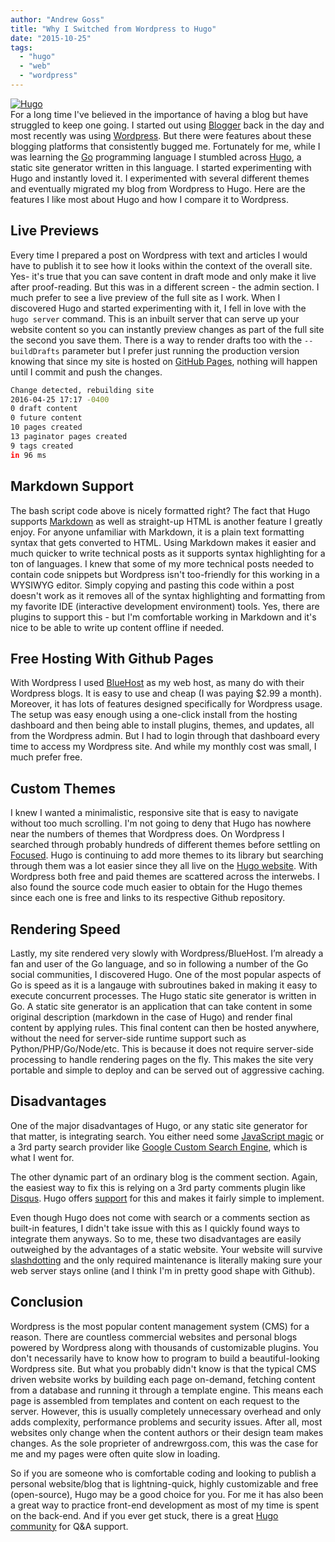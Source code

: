 ```yaml
---
author: "Andrew Goss"
title: "Why I Switched from Wordpress to Hugo"
date: "2015-10-25"
tags:
  - "hugo"
  - "web"
  - "wordpress"
---
```

<a href="https://gohugo.io" target="_blank">![Hugo](/img/post/hugo.png "Hugo")</a><br>
For a long time I've believed in the importance of having a blog but have struggled to keep one going. I started out using <a href="https://www.blogger.com" target="_blank">Blogger</a> back in the day and most recently was using <a href="https://wordpress.org" target="_blank">Wordpress</a>. But there were features about these blogging platforms that consistently bugged me. Fortunately for me, while I was learning the <a href="http://golang.org" target="_blank">Go</a> programming language I stumbled across <a href="https://gohugo.io" target="_blank">Hugo</a>, a static site generator written in this language. I started experimenting with Hugo and instantly loved it. I experimented with several different themes and eventually migrated my blog from Wordpress to Hugo. Here are the features I like most about Hugo and how I compare it to Wordpress.

## Live Previews

Every time I prepared a post on Wordpress with text and articles I would have to publish it to see how it looks within the context of the overall site. Yes- it's true that you can save content in draft mode and only make it live after proof-reading. But this was in a different screen - the admin section. I much prefer to see a live preview of the full site as I work. When I discovered Hugo and started experimenting with it, I fell in love with the `hugo server` command. This is an inbuilt server that can serve up your website content so you can instantly preview changes as part of the full site the second you save them. There is a way to render drafts too with the `--buildDrafts` parameter but I prefer just running the production version knowing that since my site is hosted on <a href="https://pages.github.com" target="_blank">GitHub Pages</a>, nothing will happen until I commit and push the changes. 

```bash
Change detected, rebuilding site
2016-04-25 17:17 -0400
0 draft content
0 future content
10 pages created
13 paginator pages created
9 tags created
in 96 ms
```

## Markdown Support

The bash script code above is nicely formatted right? The fact that Hugo supports <a href="https://daringfireball.net/projects/markdown" target="_blank">Markdown</a> as well as straight-up HTML is another feature I greatly enjoy. For anyone unfamiliar with Markdown, it is a plain text formatting syntax that gets converted to HTML. Using Markdown makes it easier and much quicker to write technical posts as it supports syntax highlighting for a ton of languages. I knew that some of my more technical posts needed to contain code snippets but Wordpress isn't too-friendly for this working in a WYSIWYG editor. Simply copying and pasting this code within a post doesn't work as it removes all of the syntax highlighting and formatting from my favorite IDE (interactive development environment) tools. Yes, there are plugins to support this - but I'm comfortable working in Markdown and it's nice to be able to write up content offline if needed. 

## Free Hosting With Github Pages

With Wordpress I used <a href="https://www.bluehost.com" target="_blank">BlueHost</a> as my web host, as many do with their Wordpress blogs. It is easy to use and cheap (I was paying $2.99 a month). Moreover, it has lots of features designed specifically for Wordpress usage. The setup was easy enough using a one-click install from the hosting dashboard and then being able to install plugins, themes, and updates, all from the Wordpress admin. But I had to login through that dashboard every time to access my Wordpress site. And while my monthly cost was small, I much prefer free. 

## Custom Themes

I knew I wanted a minimalistic, responsive site that is easy to navigate without too much scrolling. I'm not going to deny that Hugo has nowhere near the numbers of themes that Wordpress does. On Wordpress I searched through probably hundreds of different themes before settling on <a href="http://www.s5themes.com/theme/focused" target="_blank">Focused</a>. Hugo is continuing to add more themes to its library but searching through them was a lot easier since they all live on the <a href="https://gohugo.io" target="_blank">Hugo website</a>. With Wordpress both free and paid themes are scattered across the interwebs. I also found the source code much easier to obtain for the Hugo themes since each one is free and links to its respective Github repository. 

## Rendering Speed

Lastly, my site rendered very slowly with Wordpress/BlueHost. I’m already a fan and user of the Go language, and so in following a number of the Go social communities, I discovered Hugo. One of the most popular aspects of Go is speed as it is a langauge with subroutines baked in making it easy to execute concurrent processes. The Hugo static site generator is written in Go. A static site generator is an application that can take content in some original description (markdown in the case of Hugo) and render final content by applying rules. This final content can then be hosted anywhere, without the need for server-side runtime support such as Python/PHP/Go/Node/etc. This is because it does not require server-side processing to handle rendering pages on the fly. This makes the site very portable and simple to deploy and can be served out of aggressive caching.

## Disadvantages

One of the major disadvantages of Hugo, or any static site generator for that matter, is integrating search. You either need some <a href="http://discuss.gohugo.io/t/how-are-you-implementing-site-search/986/14" target="_blank">JavaScript magic</a> or a 3rd party search provider like <a href="Google Custom Search Engine" target="_blank">Google Custom Search Engine</a>, which is what I went for.

The other dynamic part of an ordinary blog is the comment section. Again, the easiest way to fix this is relying on a 3rd party comments plugin like <a href="https://disqus.com" target="_blank">Disqus</a>. Hugo offers <a href="https://gohugo.io/extras/comments" target="_blank">support</a> for this and makes it fairly simple to implement.

Even though Hugo does not come with search or a comments section as built-in features, I didn't take issue with this as I quickly found ways to integrate them anyways. So to me, these two disadvantages are easily outweighed by the advantages of a static website. Your website will survive <a href="https://en.wikipedia.org/wiki/Slashdot_effect" target="_blank">slashdotting</a> and the only required maintenance is literally making sure your web server stays online (and I think I'm in pretty good shape with Github).

## Conclusion

Wordpress is the most popular content management system (CMS) for a reason. There are countless commercial websites and personal blogs powered by Wordpress along with thousands of customizable plugins. You don't necessarily have to know how to program to build a beautiful-looking Wordpress site. But what you probably didn't know is that the typical CMS driven website works by building each page on-demand, fetching content from a database and running it through a template engine. This means each page is assembled from templates and content on each request to the server. However, this is usually completely unnecessary overhead and only adds complexity, performance problems and security issues. After all, most websites only change when the content authors or their design team makes changes. As the sole proprieter of andrewrgoss.com, this was the case for me and my pages were often quite slow in loading.

So if you are someone who is comfortable coding and looking to publish a personal website/blog that is lightning-quick, highly customizable and free (open-source), Hugo may be a good choice for you. For me it has also been a great way to practice front-end development as most of my time is spent on the back-end. And if you ever get stuck, there is a great <a href="https://discuss.gohugo.io" target="_blank">Hugo community</a> for Q&A support.